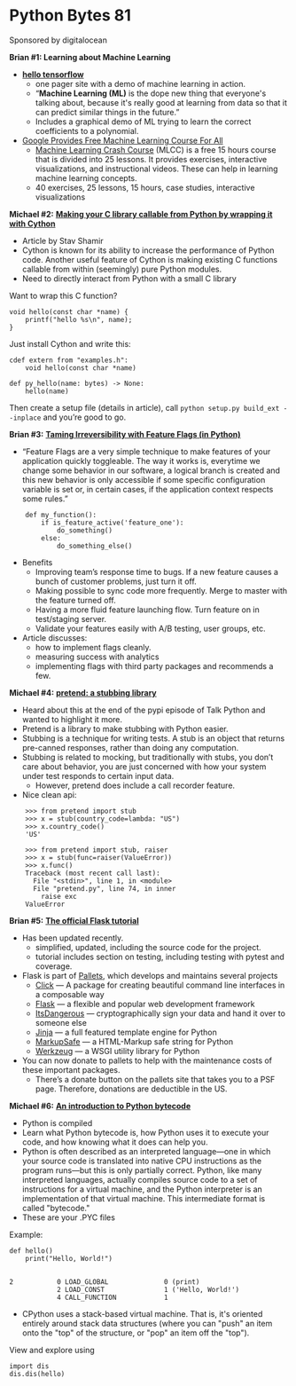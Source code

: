 # Python Bytes 81
Sponsored by digitalocean

**Brian #1: Learning about Machine Learning**

- [**hello tensorflow**](https://hello-tensorflow.glitch.me/)
	- one pager site with a demo of machine learning in action.
	- “**Machine Learning (ML)** is the dope new thing that everyone's talking about, because it's really good at learning from data so that it can predict similar things in the future.”
	- Includes a graphical demo of ML trying to learn the correct coefficients to a polynomial.
- [Google Provides Free Machine Learning Course For All](https://www.technotification.com/2018/04/google-free-machine-learning.html)
	- [Machine Learning Crash Course](https://developers.google.com/machine-learning/crash-course/) (MLCC) is a free 15 hours course that is divided into 25 lessons. It provides exercises, interactive visualizations, and instructional videos. These can help in learning machine learning concepts.
	- 40 exercises, 25 lessons, 15 hours, case studies, interactive visualizations

**Michael #2:** [**Making your C library callable from Python by wrapping it with Cython**](https://medium.com/@shamir.stav_83310/making-your-c-library-callable-from-python-by-wrapping-it-with-cython-b09db35012a3)

- Article by Stav Shamir
- Cython is known for its ability to increase the performance of Python code. Another useful feature of Cython is making existing C functions callable from within (seemingly) pure Python modules.
- Need to directly interact from Python with a small C library

Want to wrap this C function?


    void hello(const char *name) {
        printf("hello %s\n", name);
    }

Just install Cython and write this:

    cdef extern from "examples.h":
        void hello(const char *name)
    
    def py_hello(name: bytes) -> None:
        hello(name)

Then create a setup file (details in article), call `python setup.py build_ext --inplace` and you’re good to go.

**Brian #3:** [**Taming Irreversibility with Feature Flags (in Python)**](https://www.vinta.com.br/blog/2018/taming-irreversibility-feature-flags-python/)

- “Feature Flags are a very simple technique to make features of your application quickly toggleable. The way it works is, everytime we change some behavior in our software, a logical branch is created and this new behavior is only accessible if some specific configuration variable is set or, in certain cases, if the application context respects some rules.”

```
    def my_function():
        if is_feature_active('feature_one'):
            do_something()
        else:
            do_something_else()
```

- Benefits
	- Improving team’s response time to bugs. If a new feature causes a bunch of customer problems, just turn it off.
	- Making possible to sync code more frequently. Merge to master with the feature turned off.
	- Having a more fluid feature launching flow. Turn feature on in test/staging server.
	- Validate your features easily with A/B testing, user groups, etc.
- Article discusses:
	- how to implement flags cleanly.
	- measuring success with analytics
	- implementing flags with third party packages and recommends a few.

**Michael #4:** [**pretend: a stubbing library**](https://pypi.org/project/pretend/)

- Heard about this at the end of the pypi episode of Talk Python and wanted to highlight it more.
- Pretend is a library to make stubbing with Python easier.
- Stubbing is a technique for writing tests. A stub is an object that returns pre-canned responses, rather than doing any computation.
- Stubbing is related to mocking, but traditionally with stubs, you don’t care about behavior, you are just concerned with how your system under test responds to certain input data. 
  - However, pretend does include a call recorder feature.
- Nice clean api:

```
    >>> from pretend import stub
    >>> x = stub(country_code=lambda: "US")
    >>> x.country_code()
    'US'
```

```
    >>> from pretend import stub, raiser
    >>> x = stub(func=raiser(ValueError))
    >>> x.func()
    Traceback (most recent call last):
      File "<stdin>", line 1, in <module>
      File "pretend.py", line 74, in inner
        raise exc
    ValueError
```

**Brian #5:** [**The official Flask tutorial**](http://flask.pocoo.org/docs/1.0/tutorial/)

- Has been updated recently.
	- simplified, updated, including the source code for the project.
	- tutorial includes section on testing, including testing with pytest and coverage.
- Flask is part of [Pallets](https://www.palletsprojects.com/), which develops and maintains several projects
	- [Click](https://www.palletsprojects.com/p/click/) — A package for creating beautiful command line interfaces in a composable way
	- [Flask](https://www.palletsprojects.com/p/flask/) — a flexible and popular web development framework
	- [ItsDangerous](https://www.palletsprojects.com/p/itsdangerous/) — cryptographically sign your data and hand it over to someone else
	- [Jinja](https://www.palletsprojects.com/p/jinja/) — a full featured template engine for Python
	- [MarkupSafe](https://www.palletsprojects.com/p/markupsafe/) — a HTML-Markup safe string for Python
	- [Werkzeug](https://www.palletsprojects.com/p/werkzeug/) — a WSGI utility library for Python
- You can now donate to pallets to help with the maintenance costs of these important packages.
	- There’s a donate button on the pallets site that takes you to a PSF page. Therefore, donations are deductible in the US.
  

**Michael #6:** [**An introduction to Python bytecode**](https://opensource.com/article/18/4/introduction-python-bytecode)

- Python is compiled
- Learn what Python bytecode is, how Python uses it to execute your code, and how knowing what it does can help you.
- Python is often described as an interpreted language—one in which your source code is translated into native CPU instructions as the program runs—but this is only partially correct. Python, like many interpreted languages, actually compiles source code to a set of instructions for a virtual machine, and the Python interpreter is an implementation of that virtual machine. This intermediate format is called "bytecode."
- These are your .PYC files

Example:

    def hello()
        print("Hello, World!")


    2           0 LOAD_GLOBAL              0 (print)
                2 LOAD_CONST               1 ('Hello, World!')
                4 CALL_FUNCTION            1


- CPython uses a stack-based virtual machine. That is, it's oriented entirely around stack data structures (where you can "push" an item onto the "top" of the structure, or "pop" an item off the "top").

View and explore using

    import dis
    dis.dis(hello)
